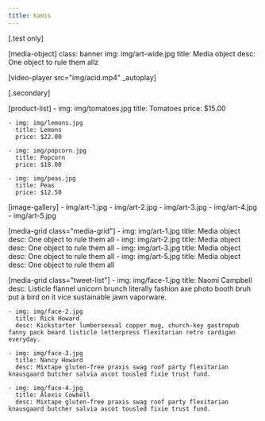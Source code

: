 ```yaml
---
title: kamis
---
```


[.test only]

  [media-object]
    class: banner
    img: img/art-wide.jpg
    title: Media object
    desc: One object to rule them allz


  [video-player src="img/acid.mp4" _autoplay]

[.secondary]


  [product-list]
    - img: img/tomatoes.jpg
      title: Tomatoes
      price: $15.00

    - img: img/lemons.jpg
      title: Lemons
      price: $22.00

    - img: img/popcorn.jpg
      title: Popcorn
      price: $18.00

    - img: img/peas.jpg
      title: Peas
      price: $12.50

  [image-gallery]
    - img/art-1.jpg
    - img/art-2.jpg
    - img/art-3.jpg
    - img/art-4.jpg
    - img/art-5.jpg


  [media-grid class="media-grid"]
    - img: img/art-1.jpg
      title: Media object
      desc: One object to rule them all
    - img: img/art-2.jpg
      title: Media object
      desc: One object to rule them all
    - img: img/art-3.jpg
      title: Media object
      desc: One object to rule them all
    - img: img/art-5.jpg
      title: Media object
      desc: One object to rule them all


  [media-grid class="tweet-list"]
    - img: img/face-1.jpg
      title: Naomi Campbell
      desc: Listicle flannel unicorn brunch literally fashion axe photo booth bruh put a bird on it vice sustainable jawn vaporware.

    - img: img/face-2.jpg
      title: Rick Howard
      desc: Kickstarter lumbersexual copper mug, church-key gastropub fanny pack beard listicle letterpress flexitarian retro cardigan everyday.

    - img: img/face-3.jpg
      title: Nancy Howard
      desc: Mixtape gluten-free praxis swag roof party flexitarian knausgaard butcher salvia ascot tousled fixie trust fund.

    - img: img/face-4.jpg
      title: Alexis Cowbell
      desc: Mixtape gluten-free praxis swag roof party flexitarian knausgaard butcher salvia ascot tousled fixie trust fund.


